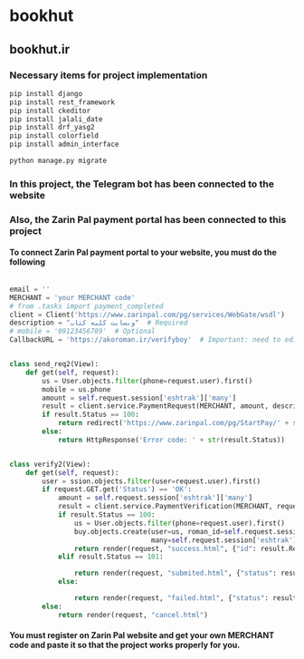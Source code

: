 # bookhut
## bookhut.ir
### Necessary items for project implementation

```bash
pip install django
pip install rest_framework
pip install ckeditor
pip install jalali_date
pip install drf_yasg2
pip install colorfield
pip install admin_interface
```

```bash
python manage.py migrate
```

### In this project, the Telegram bot has been connected to the website


### Also, the Zarin Pal payment portal has been connected to this project


#### To connect Zarin Pal payment portal to your website, you must do the following

```python

email = ''
MERCHANT = 'your MERCHANT code'
# from .tasks import payment_completed
client = Client('https://www.zarinpal.com/pg/services/WebGate/wsdl')
description = "وبسایت کلبه کتاب"  # Required
# mobile = '09123456789'  # Optional
CallbackURL = 'https://akoroman.ir/verifyboy'  # Important: need to edit for realy server.


class send_req2(View):
    def get(self, request):
        us = User.objects.filter(phone=request.user).first()
        mobile = us.phone
        amount = self.request.session['eshtrak']['many']
        result = client.service.PaymentRequest(MERCHANT, amount, description, email, mobile, CallbackURL)
        if result.Status == 100:
            return redirect('https://www.zarinpal.com/pg/StartPay/' + str(result.Authority))
        else:
            return HttpResponse('Error code: ' + str(result.Status))


class verify2(View):
    def get(self, request):
        user = ssion.objects.filter(user=request.user).first()
        if request.GET.get('Status') == 'OK':
            amount = self.request.session['eshtrak']['many']
            result = client.service.PaymentVerification(MERCHANT, request.GET['Authority'], amount)
            if result.Status == 100:
                us = User.objects.filter(phone=request.user).first()
                buy.objects.create(user=us, roman_id=self.request.session['eshtrak']['title'],
                                   many=self.request.session['eshtrak']['many'])
                return render(request, "success.html", {"id": result.RefID})
            elif result.Status == 101:

                return render(request, "submited.html", {"status": result.Status})
            else:

                return render(request, "failed.html", {"status": result.Status})
        else:
            return render(request, "cancel.html")

```

#### You must register on Zarin Pal website and get your own MERCHANT code and paste it so that the project works properly for you.
